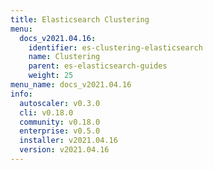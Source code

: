 ```yaml
---
title: Elasticsearch Clustering
menu:
  docs_v2021.04.16:
    identifier: es-clustering-elasticsearch
    name: Clustering
    parent: es-elasticsearch-guides
    weight: 25
menu_name: docs_v2021.04.16
info:
  autoscaler: v0.3.0
  cli: v0.18.0
  community: v0.18.0
  enterprise: v0.5.0
  installer: v2021.04.16
  version: v2021.04.16
---
```


